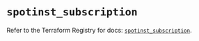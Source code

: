 # `spotinst_subscription`

Refer to the Terraform Registry for docs: [`spotinst_subscription`](https://registry.terraform.io/providers/spotinst/spotinst/1.212.0/docs/resources/subscription).

